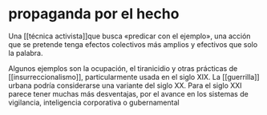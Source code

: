 # propaganda por el hecho
Una [[técnica activista]]que busca «predicar con el ejemplo», una acción que se pretende tenga efectos colectivos más amplios y efectivos que solo la palabra.

Algunos ejemplos son la ocupación, el tiranicidio y otras prácticas de [[insurreccionalismo]], particularmente usada en el siglo XIX. La [[guerrilla]] urbana podría considerarse una variante del siglo XX. Para el siglo XXI parece tener muchas más desventajas, por el avance en los sistemas de vigilancia, inteligencia corporativa o gubernamental
